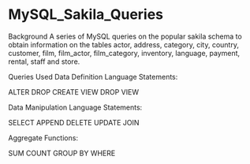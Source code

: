 # MySQL_Sakila_Queries

Background
A series of MySQL queries on the popular sakila schema to obtain information on the tables actor, address, category, city, country, customer, film, film_actor, film_category, inventory, language, payment, rental, staff and store.

Queries Used
Data Definition Language Statements:

ALTER
DROP
CREATE VIEW
DROP VIEW

Data Manipulation Language Statements:

SELECT
APPEND
DELETE
UPDATE
JOIN

Aggregate Functions:

SUM
COUNT
GROUP BY
WHERE
